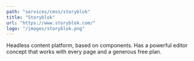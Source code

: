 ```yaml
---
path: "services/cmss/storyblok"
title: "Storyblok"
url: "https://www.storyblok.com/"
logo: "/images/storyblok.png"
---
```


Headless content platform, based on components. Has a powerful editor concept that works with every page and a generous free plan.
